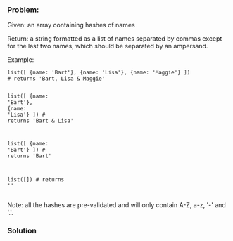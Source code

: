 ### Problem:
<p>Given: an array containing hashes of names</p>
<p>Return: a string formatted as a list of names separated by commas except for the last two names, which should be separated by an ampersand.</p>
<p>Example:</p>
<pre><code class="language-ruby">list([ {<span class="hljs-symbol">name:</span> <span class="hljs-string">&apos;Bart&apos;</span>}, {<span class="hljs-symbol">name:</span> <span class="hljs-string">&apos;Lisa&apos;</span>}, {<span class="hljs-symbol">name:</span> <span class="hljs-string">&apos;Maggie&apos;</span>} ])
<span class="hljs-comment"># returns &apos;Bart, Lisa &amp; Maggie&apos;</span>

list([ {<span class="hljs-symbol">name:</span> <span class="hljs-string">&apos;Bart&apos;</span>}, {<span class="hljs-symbol">name:</span> <span class="hljs-string">&apos;Lisa&apos;</span>} ])
<span class="hljs-comment"># returns &apos;Bart &amp; Lisa&apos;</span>

list([ {<span class="hljs-symbol">name:</span> <span class="hljs-string">&apos;Bart&apos;</span>} ])
<span class="hljs-comment"># returns &apos;Bart&apos;</span>

list([])
<span class="hljs-comment"># returns &apos;&apos;</span></code></pre>
<pre style="display: none;"><code class="language-elixir">list([ %{<span class="hljs-symbol">name:</span> <span class="hljs-string">&quot;Bart&quot;</span>}, %{<span class="hljs-symbol">name:</span> <span class="hljs-string">&quot;Lisa&quot;</span>}, %{<span class="hljs-symbol">name:</span> <span class="hljs-string">&quot;Maggie&quot;</span>} ])
<span class="hljs-comment"># returns &apos;Bart, Lisa &amp; Maggie&apos;</span>

list([ %{<span class="hljs-symbol">name:</span> <span class="hljs-string">&quot;Bart&quot;</span>}, %{<span class="hljs-symbol">name:</span> <span class="hljs-string">&quot;Lisa&quot;</span>} ])
<span class="hljs-comment"># returns &apos;Bart &amp; Lisa&apos;</span>

list([ %{<span class="hljs-symbol">name:</span> <span class="hljs-string">&quot;Bart&quot;</span>} ])
<span class="hljs-comment"># returns &apos;Bart&apos;</span>

list([])
<span class="hljs-comment"># returns &apos;&apos;</span></code></pre>
<pre style="display: none;"><code class="language-javascript">list([ {<span class="hljs-attr">name</span>: <span class="hljs-string">&apos;Bart&apos;</span>}, {<span class="hljs-attr">name</span>: <span class="hljs-string">&apos;Lisa&apos;</span>}, {<span class="hljs-attr">name</span>: <span class="hljs-string">&apos;Maggie&apos;</span>} ])
<span class="hljs-comment">// returns &apos;Bart, Lisa &amp; Maggie&apos;</span>

list([ {<span class="hljs-attr">name</span>: <span class="hljs-string">&apos;Bart&apos;</span>}, {<span class="hljs-attr">name</span>: <span class="hljs-string">&apos;Lisa&apos;</span>} ])
<span class="hljs-comment">// returns &apos;Bart &amp; Lisa&apos;</span>

list([ {<span class="hljs-attr">name</span>: <span class="hljs-string">&apos;Bart&apos;</span>} ])
<span class="hljs-comment">// returns &apos;Bart&apos;</span>

list([])
<span class="hljs-comment">// returns &apos;&apos;</span></code></pre>
<pre style="display: none;"><code class="language-python">namelist([ {<span class="hljs-string">&apos;name&apos;</span>: <span class="hljs-string">&apos;Bart&apos;</span>}, {<span class="hljs-string">&apos;name&apos;</span>: <span class="hljs-string">&apos;Lisa&apos;</span>}, {<span class="hljs-string">&apos;name&apos;</span>: <span class="hljs-string">&apos;Maggie&apos;</span>} ])
<span class="hljs-comment"># returns &apos;Bart, Lisa &amp; Maggie&apos;</span>

namelist([ {<span class="hljs-string">&apos;name&apos;</span>: <span class="hljs-string">&apos;Bart&apos;</span>}, {<span class="hljs-string">&apos;name&apos;</span>: <span class="hljs-string">&apos;Lisa&apos;</span>} ])
<span class="hljs-comment"># returns &apos;Bart &amp; Lisa&apos;</span>

namelist([ {<span class="hljs-string">&apos;name&apos;</span>: <span class="hljs-string">&apos;Bart&apos;</span>} ])
<span class="hljs-comment"># returns &apos;Bart&apos;</span>

namelist([])
<span class="hljs-comment"># returns &apos;&apos;</span></code></pre>
<p>Note: all the hashes are pre-validated and will only contain A-Z, a-z, &apos;-&apos; and &apos;.&apos;.</p>

### Solution